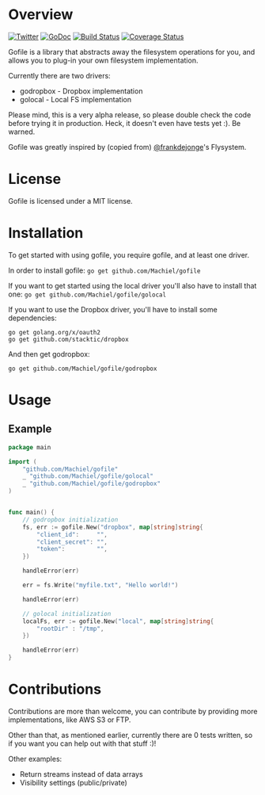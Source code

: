 # Overview
[![Twitter](https://img.shields.io/badge/author-%40MachielMolenaar-blue.svg)](https://twitter.com/MachielMolenaar)
[![GoDoc](https://godoc.org/github.com/Machiel/gofile?status.svg)](https://godoc.org/github.com/Machiel/gofile)
[![Build Status](https://travis-ci.org/Machiel/gofile.svg?branch=master)](https://travis-ci.org/Machiel/gofile)
[![Coverage Status](https://coveralls.io/repos/Machiel/gofile/badge.svg?branch=master&service=github)](https://coveralls.io/github/Machiel/gofile?branch=master)

Gofile is a library that abstracts away the filesystem operations for you, and
allows you to plug-in your own filesystem implementation.

Currently there are two drivers:

* godropbox - Dropbox implementation
* golocal - Local FS implementation

Please mind, this is a very alpha release, so please double check the code
before trying it in production. Heck, it doesn't even have tests yet :).
Be warned.

Gofile was greatly inspired by (copied from)
[@frankdejonge](https://twitter.com/frankdejonge)'s Flysystem.

# License
Gofile is licensed under a MIT license.

# Installation
To get started with using gofile, you require gofile, and at least one driver.

In order to install gofile: `go get github.com/Machiel/gofile`

If you want to get started using the local driver you'll also have to install
that one:
`go get github.com/Machiel/gofile/golocal`

If you want to use the Dropbox driver, you'll have to install some dependencies:

```
go get golang.org/x/oauth2
go get github.com/stacktic/dropbox
```

And then get godropbox:

`go get github.com/Machiel/gofile/godropbox`

# Usage

## Example
```go
package main

import (
    "github.com/Machiel/gofile"
    _ "github.com/Machiel/gofile/golocal"
    _ "github.com/Machiel/gofile/godropbox"
)


func main() {
    // godropbox initialization
    fs, err := gofile.New("dropbox", map[string]string{
        "client_id":     "",
        "client_secret": "",
        "token":         "",
    })

    handleError(err)

    err = fs.Write("myfile.txt", "Hello world!")

    handleError(err)

    // golocal initialization
    localFs, err := gofile.New("local", map[string]string{
        "rootDir" : "/tmp",
    })

    handleError(err)
}
```

# Contributions
Contributions are more than welcome, you can contribute by providing more
implementations, like AWS S3 or FTP.

Other than that, as mentioned earlier, currently there are 0 tests written,
so if you want you can help out with that stuff :)!

Other examples:
* Return streams instead of data arrays
* Visibility settings (public/private)
